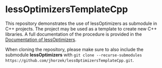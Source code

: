 # lessOptimizersTemplateCpp

This repository demonstrates the use of lessOptimizers as submodule in C++ projects. The project may be used as a template to create new C++ libraries. 
A full documentation of the procedure is provided in the [Documentation of lessOptimizers](https://jhorzek.github.io/lessOptimizers/).

When cloning the repository, please make sure to also include the submodule **lessOptimizers** with `git clone --recurse-submodules https://github.com/jhorzek/lessOptimizersTemplateCpp.git`.

